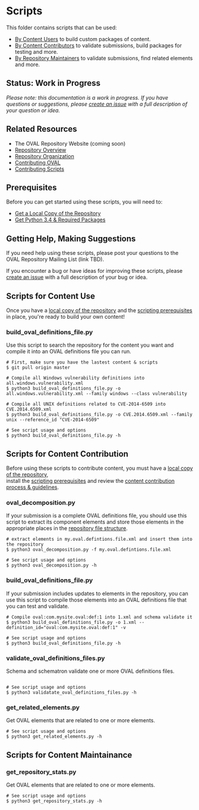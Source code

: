 # Scripts

This folder contains scripts that can be used:

- [By Content Users](#scripts-for-content-use) to build custom packages of content.
- [By Content Contributors](#scripts-for-content-contribution) to validate submissions, build packages for testing and more.
- [By Repository Maintainers](#scripts-for-content-maintenance) to validate submissions, find related elements and more.

## Status: Work in Progress
*Please note: this documentation is a work in progress. If you have questions or suggestions, 
please [create an issue](https://github.com/CISecurity/OVALRepo/issues/new) with a full
description of your question or idea.*

## Related Resources

- The OVAL Repository Website (coming soon)
- [Repository Overview](../README.md)
- [Repository Organization](../repository/README.md)
- [Contributing OVAL](../README.contributing.oval.md)
- [Contributing Scripts](./README.contributing.scripts.md)

## Prerequisites

Before you can get started using these scripts, you will need to:

- [Get a Local Copy of the Repository](../README.getting.repo.md)
- [Get Python 3.4 & Required Packages](./README.scripting.setup.md)

## Getting Help, Making Suggestions

If you need help using these scripts, please post your questions to the 
OVAL Repository Mailing List (link TBD).

If you encounter a bug or have ideas for improving these scripts, please 
[create an issue](https://github.com/CISecurity/OVALRepo/issues/new) with a full
description of your bug or idea.

## Scripts for Content Use

Once you have a [local copy of the repository](../README.getting.repo.md) and the 
[scripting prerequisites](./README.scripting.setup.md)
in place, you're ready to build your own content!

### build\_oval\_definitions\_file.py

Use this script to search the repository for the content you want and compile it
into an OVAL definitions file you can run.

```Shell
# First, make sure you have the lastest content & scripts
$ git pull origin master

# Compile all Windows vulnerability definitions into all.windows.vulnerability.xml
$ python3 build_oval_definitions_file.py -o all.windows.vulnerability.xml --family windows --class vulnerability

# Compile all UNIX definitions related to CVE-2014-6509 into CVE.2014.6509.xml
$ python3 build_oval_definitions_file.py -o CVE.2014.6509.xml --family unix --reference_id "CVE-2014-6509"

# See script usage and options
$ python3 build_oval_definitions_file.py -h
```

## Scripts for Content Contribution

Before using these scripts to contribute content, you must have a [local copy of the repository](../README.getting.repo.md),  
install the [scripting prerequisites](./README.scripting.setup.md) and 
review the [content contribution process & guidelines](../README.contributing.oval.md).

### oval\_decomposition.py

If your submission is a complete OVAL definitions file, you should use this script to 
extract its component elements and store those elements 
in the appropriate places in the [repository file structure](../repository/README.md).

```Shell
# extract elements in my.oval.defintions.file.xml and insert them into the repository
$ python3 oval_decomposition.py -f my.oval.defintions.file.xml

# See script usage and options
$ python3 oval_decomposition.py -h
```

### build\_oval\_definitions\_file.py

If your submission includes updates to elements in the repository, you can use this 
script to compile those elements into an OVAL definitions file that you can test and validate.

```Shell
# Compile oval:com.mysite.oval:def:1 into 1.xml and schema validate it
$ python3 build_oval_definitions_file.py -o 1.xml --definition_id="oval:com.mysite.oval:def:1" -v

# See script usage and options
$ python3 build_oval_definitions_file.py -h
```

### validate\_oval\_definitions\_files.py

Schema and schematron validate one or more OVAL definitions files.

```Shell

# See script usage and options
$ python3 validatate_oval_definitions_files.py -h
```

### get\_related\_elements.py

Get OVAL elements that are related to one or more elements.

```Shell
# See script usage and options
$ python3 get_related_elements.py -h
```

## Scripts for Content Maintainance

### get\_repository\_stats.py

Get OVAL elements that are related to one or more elements.

```Shell
# See script usage and options
$ python3 get_repository_stats.py -h
```


